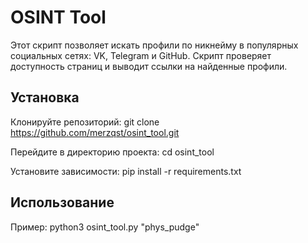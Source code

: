 # OSINT Tool

Этот скрипт позволяет искать профили по никнейму в популярных социальных сетях: VK, Telegram и GitHub. Скрипт проверяет доступность страниц и выводит ссылки на найденные профили.

## Установка
Клонируйте репозиторий: git clone https://github.com/merzqst/osint_tool.git

Перейдите в директорию проекта: cd osint_tool

Установите зависимости: pip install -r requirements.txt

## Использование
Пример: python3 osint_tool.py "phys_pudge"
